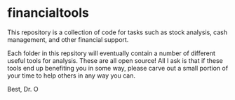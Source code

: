 # financialtools
This repository is a collection of code for tasks such as stock analysis, cash management, and other financial support.

Each folder in this repsitory will eventually contain a number of different useful tools for analysis. These are all open source! All I ask is that if these tools end up benefiting you in some way, please carve out a small portion of your time to help others in any way you can.

Best,
Dr. O


